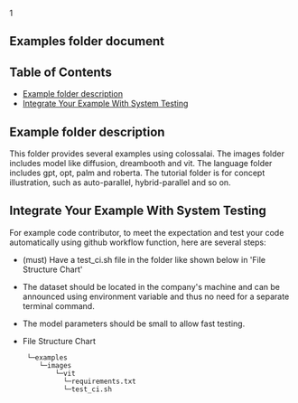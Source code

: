 1


## Examples folder document

## Table of Contents
<ul>
 <li><a href="#Example-folder-description">Example folder description</a> </li>
 <li><a href="#Integrate-Your-Example-With-System-Testing">Integrate Your Example With System Testing</a> </li>
</ul>

## Example folder description

This folder provides several examples using colossalai. The images folder includes model like diffusion, dreambooth and vit. The language folder includes gpt, opt, palm and roberta. The tutorial folder is for concept illustration, such as auto-parallel, hybrid-parallel and so on.


## Integrate Your Example With System Testing

For example code contributor, to meet the expectation and test your code automatically using github workflow function, here are several steps:


- (must) Have a test_ci.sh file in the folder like shown below in 'File Structure Chart'
- The dataset should be located in the company's machine and can be announced using environment variable and thus no need for a separate terminal command.
- The model parameters should be small to allow fast testing.
- File Structure Chart

       └─examples
          └─images
              └─vit
                └─requirements.txt
                └─test_ci.sh
